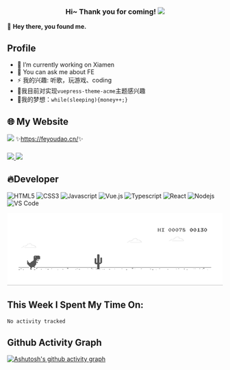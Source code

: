<h3 align="center">
    Hi~ Thank you for coming!
    <img src="https://media.giphy.com/media/hvRJCLFzcasrR4ia7z/giphy.gif" width="25px">
</h3>

🎉 **Hey there, you found me.**

## Profile

- 🔭 I’m currently working on Xiamen
- 💬 You can ask me about FE
- ⚡ 我的兴趣: 听歌，玩游戏、coding  
- 👾我目前对实现`vuepress-theme-acme`主题感兴趣
- 🌭我的梦想：`while(sleeping){money++;}`

## 🌐 My Website

<img src="https://media.giphy.com/media/WUlplcMpOCEmTGBtBW/giphy.gif" width="30"> ✨<https://feyoudao.cn/>✨

<h3>
<a href="https://github.com/qqlcx5/">
  <img style="height: 100px" src="https://github-readme-stats.vercel.app/api?username=qqlcx5&theme=algolia&count_private=true&show_icons=true" />
</a>

<a href="https://github.com/qqlcx5/">
  <img  src="https://github-readme-stats.vercel.app/api/top-langs/?username=qqlcx5&layout=compact" />
</a>


</h3>



## 🔥Developer

![HTML5](https://img.shields.io/badge/-HTML5-E34F26?style=flat-square&logo=html5&logoColor=white)
![CSS3](https://img.shields.io/badge/-CSS3-1572B6?style=flat-square&logo=css3)
![Javascript](http://img.shields.io/badge/-Javascript-fcd400?style=flat-square&logo=javascript&logoColor=black)
![Vue.js](http://img.shields.io/badge/-Vue.js-41b883?style=flat-square&logo=vue.js&logoColor=white)
![Typescript](http://img.shields.io/badge/-Typescript-3178c6?style=flat-square&logo=typescript&logoColor=white)
![React](https://img.shields.io/badge/-React-61DAFB?style=flat-square&logo=react&logoColor=black)
![Nodejs](https://img.shields.io/badge/-Nodejs-339933?style=flat-square&logo=Node.js&logoColor=ffffff)
![VS Code](http://img.shields.io/badge/-VS%20Code-007ACC?style=flat-square&logo=visual-studio-code&logoColor=ffffff)

![Dino](https://raw.githubusercontent.com/praveenscience/praveenscience/master/dino.gif)

<!-- ## 🔥 My projects:

- [frontend](https://github.com/qqlcx5/frontend) - 存放网站文章项目
- [nutils-js](https://github.com/qqlcx5/nutils-js) - 🚀 开发一个模块化、高性能的 JavaScript 实用工具库。 -->
<!-- 
## My Blog Websites

- 1️⃣ Main(fast)：✨<https://feyoudao.cn/>✨
- 2️⃣ vercel Pages：✨<https://feyoudao.vercel.app/>✨
- 3️⃣ Gitee Pages：✨<https://qqlcx5.gitee.io/>✨
--- -->

## This Week I Spent My Time On:
<!--START_SECTION:waka-->

```text
No activity tracked
```

<!--END_SECTION:waka-->

 
## Github Activity Graph
[![Ashutosh's github activity graph](https://activity-graph.herokuapp.com/graph?username=qqlcx5&theme=react-dark&bg_color=d55978)](https://github.com/qqlcx5)
<!-- <details>
<summary>💫 更多 </summary>
</details> -->
